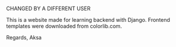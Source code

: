 CHANGED BY A DIFFERENT USER


This is a website made for learning backend with Django.
Frontend templates were downloaded from colorlib.com.

Regards,
Aksa